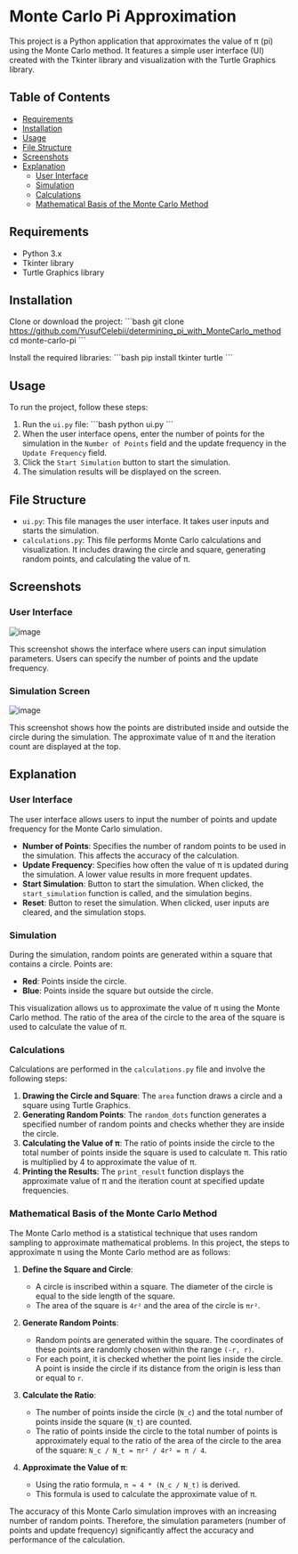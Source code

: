 # Monte Carlo Pi Approximation

This project is a Python application that approximates the value of π (pi) using the Monte Carlo method. It features a simple user interface (UI) created with the Tkinter library and visualization with the Turtle Graphics library.

## Table of Contents
- [Requirements](#requirements)
- [Installation](#installation)
- [Usage](#usage)
- [File Structure](#file-structure)
- [Screenshots](#screenshots)
- [Explanation](#explanation)
  - [User Interface](#user-interface)
  - [Simulation](#simulation)
  - [Calculations](#calculations)
  - [Mathematical Basis of the Monte Carlo Method](#mathematical-basis-of-the-monte-carlo-method)

## Requirements
- Python 3.x
- Tkinter library
- Turtle Graphics library

## Installation
Clone or download the project:
\`\`\`bash
git clone https://github.com/YusufCelebii/determining_pi_with_MonteCarlo_method
cd monte-carlo-pi
\`\`\`

Install the required libraries:
\`\`\`bash
pip install tkinter turtle
\`\`\`

## Usage
To run the project, follow these steps:

1. Run the `ui.py` file:
\`\`\`bash
python ui.py
\`\`\`
2. When the user interface opens, enter the number of points for the simulation in the `Number of Points` field and the update frequency in the `Update Frequency` field.
3. Click the `Start Simulation` button to start the simulation.
4. The simulation results will be displayed on the screen.

## File Structure
- `ui.py`: This file manages the user interface. It takes user inputs and starts the simulation.
- `calculations.py`: This file performs Monte Carlo calculations and visualization. It includes drawing the circle and square, generating random points, and calculating the value of π.

## Screenshots
### User Interface
![image](https://github.com/YusufCelebii/determining_pi_with_MonteCarlo_method/assets/95516451/bc66518b-eb4a-49a6-88ed-973b878b741c)

This screenshot shows the interface where users can input simulation parameters. Users can specify the number of points and the update frequency.

### Simulation Screen
![image](https://github.com/YusufCelebii/determining_pi_with_MonteCarlo_method/assets/95516451/6fa7ff17-e801-4269-8357-bb934ea98ac4)


This screenshot shows how the points are distributed inside and outside the circle during the simulation. The approximate value of π and the iteration count are displayed at the top.

## Explanation

### User Interface
The user interface allows users to input the number of points and update frequency for the Monte Carlo simulation.

- **Number of Points**: Specifies the number of random points to be used in the simulation. This affects the accuracy of the calculation.
- **Update Frequency**: Specifies how often the value of π is updated during the simulation. A lower value results in more frequent updates.
- **Start Simulation**: Button to start the simulation. When clicked, the `start_simulation` function is called, and the simulation begins.
- **Reset**: Button to reset the simulation. When clicked, user inputs are cleared, and the simulation stops.

### Simulation
During the simulation, random points are generated within a square that contains a circle. Points are:
- **Red**: Points inside the circle.
- **Blue**: Points inside the square but outside the circle.

This visualization allows us to approximate the value of π using the Monte Carlo method. The ratio of the area of the circle to the area of the square is used to calculate the value of π.

### Calculations
Calculations are performed in the `calculations.py` file and involve the following steps:
1. **Drawing the Circle and Square**: The `area` function draws a circle and a square using Turtle Graphics.
2. **Generating Random Points**: The `random_dots` function generates a specified number of random points and checks whether they are inside the circle.
3. **Calculating the Value of π**: The ratio of points inside the circle to the total number of points inside the square is used to calculate π. This ratio is multiplied by 4 to approximate the value of π.
4. **Printing the Results**: The `print_result` function displays the approximate value of π and the iteration count at specified update frequencies.

### Mathematical Basis of the Monte Carlo Method
The Monte Carlo method is a statistical technique that uses random sampling to approximate mathematical problems. In this project, the steps to approximate π using the Monte Carlo method are as follows:

1. **Define the Square and Circle**:
   - A circle is inscribed within a square. The diameter of the circle is equal to the side length of the square.
   - The area of the square is `4r²` and the area of the circle is `πr²`.

2. **Generate Random Points**:
   - Random points are generated within the square. The coordinates of these points are randomly chosen within the range `(-r, r)`.
   - For each point, it is checked whether the point lies inside the circle. A point is inside the circle if its distance from the origin is less than or equal to `r`.

3. **Calculate the Ratio**:
   - The number of points inside the circle (`N_c`) and the total number of points inside the square (`N_t`) are counted.
   - The ratio of points inside the circle to the total number of points is approximately equal to the ratio of the area of the circle to the area of the square: `N_c / N_t ≈ πr² / 4r² = π / 4`.

4. **Approximate the Value of π**:
   - Using the ratio formula, `π ≈ 4 * (N_c / N_t)` is derived.
   - This formula is used to calculate the approximate value of π.

The accuracy of this Monte Carlo simulation improves with an increasing number of random points. Therefore, the simulation parameters (number of points and update frequency) significantly affect the accuracy and performance of the calculation.


